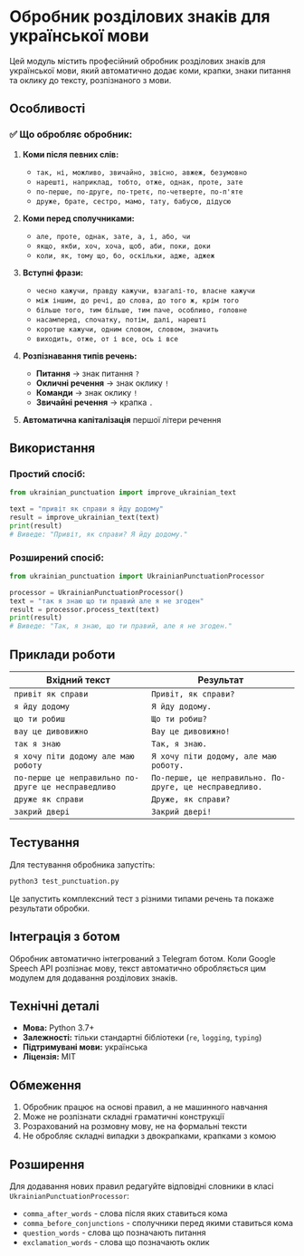 # Обробник розділових знаків для української мови

Цей модуль містить професійний обробник розділових знаків для української мови, який автоматично додає коми, крапки, знаки питання та оклику до тексту, розпізнаного з мови.

## Особливості

### ✅ Що обробляє обробник:

1. **Коми після певних слів:**
   - `так, ні, можливо, звичайно, звісно, авжеж, безумовно`
   - `нарешті, наприклад, тобто, отже, однак, проте, зате`
   - `по-перше, по-друге, по-третє, по-четверте, по-п'яте`
   - `друже, брате, сестро, мамо, тату, бабусю, дідусю`

2. **Коми перед сполучниками:**
   - `але, проте, однак, зате, а, і, або, чи`
   - `якщо, якби, хоч, хоча, щоб, аби, поки, доки`
   - `коли, як, тому що, бо, оскільки, адже, аджеж`

3. **Вступні фрази:**
   - `чесно кажучи, правду кажучи, взагалі-то, власне кажучи`
   - `між іншим, до речі, до слова, до того ж, крім того`
   - `більше того, тим більше, тим паче, особливо, головне`
   - `насамперед, спочатку, потім, далі, нарешті`
   - `коротше кажучи, одним словом, словом, значить`
   - `виходить, отже, от і все, ось і все`

4. **Розпізнавання типів речень:**
   - **Питання** → знак питання `?`
   - **Окличні речення** → знак оклику `!`
   - **Команди** → знак оклику `!`
   - **Звичайні речення** → крапка `.`

5. **Автоматична капіталізація** першої літери речення

## Використання

### Простий спосіб:
```python
from ukrainian_punctuation import improve_ukrainian_text

text = "привіт як справи я йду додому"
result = improve_ukrainian_text(text)
print(result)
# Виведе: "Привіт, як справи? Я йду додому."
```

### Розширений спосіб:
```python
from ukrainian_punctuation import UkrainianPunctuationProcessor

processor = UkrainianPunctuationProcessor()
text = "так я знаю що ти правий але я не згоден"
result = processor.process_text(text)
print(result)
# Виведе: "Так, я знаю, що ти правий, але я не згоден."
```

## Приклади роботи

| Вхідний текст | Результат |
|---------------|-----------|
| `привіт як справи` | `Привіт, як справи?` |
| `я йду додому` | `Я йду додому.` |
| `що ти робиш` | `Що ти робиш?` |
| `вау це дивовижно` | `Вау це дивовижно!` |
| `так я знаю` | `Так, я знаю.` |
| `я хочу піти додому але маю роботу` | `Я хочу піти додому, але маю роботу.` |
| `по-перше це неправильно по-друге це несправедливо` | `По-перше, це неправильно. По-друге, це несправедливо.` |
| `друже як справи` | `Друже, як справи?` |
| `закрий двері` | `Закрий двері!` |

## Тестування

Для тестування обробника запустіть:
```bash
python3 test_punctuation.py
```

Це запустить комплексний тест з різними типами речень та покаже результати обробки.

## Інтеграція з ботом

Обробник автоматично інтегрований з Telegram ботом. Коли Google Speech API розпізнає мову, текст автоматично обробляється цим модулем для додавання розділових знаків.

## Технічні деталі

- **Мова:** Python 3.7+
- **Залежності:** тільки стандартні бібліотеки (`re`, `logging`, `typing`)
- **Підтримувані мови:** українська
- **Ліцензія:** MIT

## Обмеження

1. Обробник працює на основі правил, а не машинного навчання
2. Може не розпізнати складні граматичні конструкції
3. Розрахований на розмовну мову, не на формальні тексти
4. Не обробляє складні випадки з двокрапками, крапками з комою

## Розширення

Для додавання нових правил редагуйте відповідні словники в класі `UkrainianPunctuationProcessor`:
- `comma_after_words` - слова після яких ставиться кома
- `comma_before_conjunctions` - сполучники перед якими ставиться кома
- `question_words` - слова що позначають питання
- `exclamation_words` - слова що позначають оклик 
